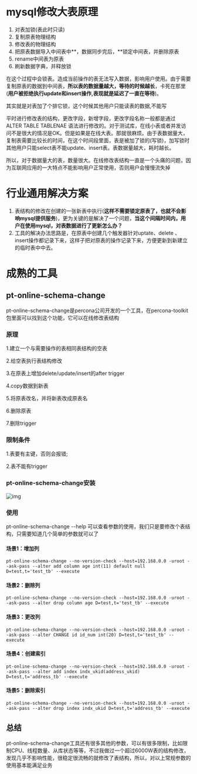 # mysql修改大表原理

1. 对表加锁(表此时只读)
2. 复制原表物理结构
3. 修改表的物理结构
4. 把原表数据导入中间表中**，数据同步完后，**锁定中间表，并删除原表
5. rename中间表为原表
6. 刷新数据字典，并释放锁

在这个过程中会锁表。造成当前操作的表无法写入数据，影响用户使用。由于需要复制原表的数据到中间表，**所以表的数据量越大，等待的时候越长**，卡死在那里(**用户被拒绝执行update和insert操作,表现就是延迟了一直在等待**)。

其实就是对表加了个排它锁，这个时候其他用户只能读表的数据,不能写

平时进行修改表的结构，更改字段，新增字段，更改字段名称一般都是通过ALTER TABLE  TABLENAE 语法进行修改的。对于测试库，在线小表或者并发访问不是很大的情况是OK。但是如果是在线大表。那就很麻烦。由于表数据量大，复制表需要比较长的时间，在这个时间段里面，表是被加了锁的(写锁)，加写锁时其他用户只能select表不能update、insert表。表数据量越大，耗时越长。

所以，对于数据量大的表，数量很大。在线修改表结构一直是一个头痛的问题，因为互联网应用的一大特点不能影响用户正常使用，否则用户会慢慢流失掉



# 行业通用解决方案

1. 表结构的修改在创建的一张新表中执行(**这样不需要锁定原表了，也就不会影响mysql提供服务**)，更为关键的是解决了一个问题，**当这个间隔时间内，用户在使用mysql，对表数据进行了更新怎么办？**
2. 工具的解决办法思路是，在原表中创建几个触发器针对uptate、delete 、insert操作都记录下来，这样子把对原表的操作记录下来，方便更新到新建立的临时表中中去。

# 成熟的工具

## pt-online-schema-change

pt-online-schema-change是percona公司开发的一个工具，在percona-toolkit包里面可以找到这个功能，它可以在线修改表结构

### 原理

1.建立一个与需要操作的表相同表结构的空表

2.给空表执行表结构修改

3.在原表上增加delete/update/insert的after trigger

4.copy数据到新表

5.将原表改名，并将新表改成原表名

6.删除原表

7.删除trigger

### 限制条件

1.表要有主键，否则会报错;

2.表不能有trigger

### pt-online-schema-change安装

![img](https://gitee.com/Awna/pic/raw/master/198b12d442254d82af67d6154eab1319.png)

### 使用

pt-online-schema-change --help 可以查看参数的使用，我们只是要修改个表结构，只需要知道几个简单的参数就可以了

#### 场景1：增加列

```
pt-online-schema-change --no-version-check --host=192.168.0.0 -uroot --ask-pass --alter add column age int(11) default null D=test,t='test_tb' --execute
```

#### 场景2：删除列

```
pt-online-schema-change --no-version-check --host=192.168.0.0 -uroot --ask-pass --alter drop column age D=test,t='test_tb' --execute
```

#### 场景3：更改列

```
pt-online-schema-change --no-version-check --host=192.168.0.0 -uroot --ask-pass --alter CHANGE id id_num int(20) D=test,t='test_tb' --execute
```

#### 场景4：创建索引

```
pt-online-schema-change --no-version-check --host=192.168.0.0 -uroot --ask-pass --alter add index indx_ukid(address_ukid) D=test,t='address_tb' --execute
```

#### 场景5：删除索引

```
pt-online-schema-change --no-version-check --host=192.168.0.0 -uroot --ask-pass --alter drop index indx_ukid D=test,t='address_tb' --execute
```

## 总结

pt-online-schema-change工具还有很多其他的参数，可以有很多限制，比如限制CPU、线程数量、从库状态等等，不过我做过一个超过6000W表的结构修改，发现几乎不影响性能，很稳定很流畅的就修改了表结构，所以，对以上常规参数的使用基本能满足业务
